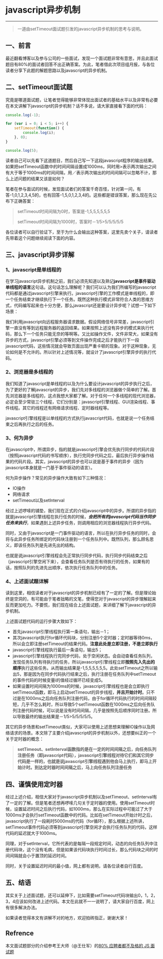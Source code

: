 # javascript异步机制

----
> 一道由setTimeout面试题引发的javascript异步机制的思考与说明。

## 一、前言

最近翻看博客以及参与公司的一些面试，发现一个面试题非常有意思，并且此面试题目有80%的面试者回答不出正确答案。为此，笔者借此次项目组月报，与各位读者分享下此题的解题思路以及javascript的异步机制。

## 二、setTimeout面试题

究竟是哪道面试题，让笔者觉得能够非常体现出面试者的基础水平以及非常有必要在本文讲解下javascript的异步机制？话不多说，请大家直接看下面的代码：


```javascript
console.log(-1);

for (var i = 0; i < 5; i++) {
    setTimeout(function() {
        console.log(i);
    }, 0);
}

console.log(5);
```

读者自己可以先看下这道题目，然后自己写一下这段javascript程序的输出结果。如果把setTimeout函数中的时间间隔设置成1000ms，同时用>表示两次输出之间有大于等于1000ms的时间间隔，用／表示两次输出的时间间隔可以忽略不计，那么上述问题的结果又该是如何？

笔者在参与面试的时候，发现面试者们的答案千奇百怪，针对第一问，有答-1,0,1,2,3,4,5的，也有回答-1,5,0,1,2,3,4的。这些都是错误答案，那么现在先公布下正确答案：

> setTimeout时间间隔为0时，答案是-1,5,5,5,5,5,5
> 
> setTimeout时间间隔为1000时，答案时－1/5>5/5/5/5/5

各位读者可以自行验证下，至于为什么会输出这种答案，这里先卖个关子，请读者先带着这个问题继续阅读下面的内容。

## 三、javascript异步详解

### 1、javascript是单线程的

在学习javascript异步机制之前，我们必须先知道以及熟记**javascript是事件驱动单线程的语言**这句话。这句话怎么理解呢？我们可以认为我们所编写的javascript代码都是通过javascript引擎来执行。javascript引擎的工作模式是单线程的，即一个任务结束才继续执行下一个任务。既然这种执行模式非常符合人类的思维方式，代码编写起来也十分方便，那么javascript还是要设计异步呢？试想一下如下场景：

我们利用javascript向远程服务器请求数据。假设网络信号非常差，javascript引擎一直没有等到远程服务器的返回结果。如果按照上述没有异步的模式来执行代码，那么下一个任务只能无奈的等啊等。又比如操作文件，文件非常大，如果没有异步的方式，javascript引擎必须等到文件操作完成之后才能执行下一段javascript代码，这些情况就会导致页面出现严重卡顿的现象。对于这种现象，无论如何是不允许的。所以针对上述情况等，就设计了javascript引擎异步的执行代码。

### 2、浏览器是多线程的

我们知道了javascript是单线程的以及为什么要设计javascript的异步执行之后，为了更好的了解javascript的异步，我们先对多线程的浏览器做个简单的了解。首先浏览器是多线程的，这点我想大家都了解。对于任何一个多线程的现代浏览器，必定会至少常驻三个线程，它们分别是：javascript引擎线程、GUI渲染线程、事件线程。其它的线程还有网络请求线程、定时器线程等。

javascript引擎线程是以单线程的方式执行javascript代码，也就是说一个任务结束之后再执行之后的任务。

### 3、何为异步

在javascript中，所谓异步，指的就是javascript引擎会优先执行同步的代码片段（按照javascript代码的书写顺序），执行完同步代码之后，最后执行异步操作结果的代码片段。其实，javascript的异步也可以说是基于事件的异步（因为javascript本身就是一门基于事件驱动的语言）。

何为异步操作？常见的异步操作大致有如下三种情况：

* IO操作
* 网络请求
* setTimeout以及setInterval

经过上述啰嗦的铺垫，我们现在正式的介绍javascript中的异步。所谓的异步指的就是javascript引擎线程在执行任务的时候，***会把所有的javascript代码当作同步任务来执行***，如果遇到上述异步任务，则调用相应的浏览器线程执行异步代码。

同时，又由于javascript是一门事件驱动的语言，所以在执行异步任务的同时，会将与此异步任务所绑定的代码块注册到一个任务队列中。既然队列，那么顾名思义，即该任务队列是先进先出的结构。

也就是说javascript引擎线程会先正常执行同步代码，执行同步代码结束之后（javascript引擎空闲下来），会查看任务队列是否有待执行的任务，如果有的话，按照队列的先进先出顺序，依次执行任务队列中的任务。

### 4、上述面试题详解

读到这里，相信读者对于javascript的异步机制已经有了一定的了解。但是理论始终是空洞的，有可能由于笔者拙略的文笔，使得您对于javascript的异步理解起来反而更加吃力。不要慌，我们现在结合上述面试题，来详细了解下javascript的异步机制。

上述面试题代码的运行步骤大致如下：

* 首先javascript引擎线程执行第一条语句，输出－1；
* 其次javascript执行for循环代码块，分别注册5个定时器；定时器等待0ms，所以会立即注册setTimeout的结果代码。**注意此处是立即注册，不是立即执行**
* javascript引擎线程执行最后一条语句，输出5；
* javascript引擎线程执行完同步代码，处于空闲状态。会自动查看任务队列，发现任务队列有待执行的任务，所以javascript引擎线程立即**按照先入先出的顺序**执行这些任务。从而输出结果是-1,5,5,5,5,5,5。此处setTimeout之所以输出5，那是因为在同步代码执行结束之后，执行注册在任务队列中setTimeout的事件代码的时候变量i的值经过循环已经变成5。
* 如果设置时间间隔为1000ms的时候，javascript引擎线程也是会立即执行setTimeout函数，即马上启动setTimeout的异步线程，**并且开始计时**。只不过是在1000ms之后向任务队列注册代码，由于for循环代码执行的时间间隔较短，几乎不怎么耗时，所以导致5个setTimeout函数在1000ms之后向任务队列注册代码时候，可以说是没有时间间隔，几乎是按照先后顺序同时注册。所以导致最终的输出结果是－1/5>5/5/5/5/5。

其它的异步场景和setTimeout类似，大家可以使用上述思想来理解IO操作以及网络请求的场景。本文除了主要介绍javascript的异步机制以外，还想要纠正的一个关于定时器的概念：

> **setTimeout、setInterval函数指的是在一定的时间间隔之后，向任务队列注册任务（即javascript代码），javascript引擎线程对待它们和其它同步代码是一样的，也就是说javascript引擎线程遇到他会马上执行，即马上开始计时。到达定时器时间间隔之后，马上向任务队列注册任务**


## 四、谨慎使用定时器

经过上述介绍，相信大家对于javascript异步机制以及setTimeout、setInterval有了一定的了解。但是笔者还想再啰嗦几句关于定时器的使用。使用setTimeout时候，设置延迟时间之后执行代码，如1000ms，那么在实际过程中可能过了大于1000ms才会执行setTimeout函数中的代码。比如在setTimeout开始计时之后，javascript执行了一段耗时5000ms的代码（for循环），那么根据上述所讲，setTimeout事件代码必须等到javascript引擎空闲才会执行任务队列的代码，这样代码的延迟就大于1000ms。

同理，对于setInterval，它所代表的是每隔一段规定时间，动态的向任务队列中注册代码块，这个没有毛病，但是如果该代码块执行时间过长，那么代码块之间的时间间隔就会小于置顶的延迟时间。

同时，关于设置延迟时间的最小值，网上都有说明，请各位读者自行百度。

## 五、结语

其实关于上述面试题，还可以延伸下，比如需要setTimeout代码块输出0，1，2，3，4应该如何改进上述代码。本文在此就不一一说明了，请大家自行百度，网上有很多解决办法。

如果读者觉得本文有讲解不对的地方，欢迎拍砖指正，谢谢大家！

## Refrence
本文面试题部分的介绍参考王大师（@王仕军）的[80% 应聘者都不及格的 JS 面试题](https://juejin.im/post/58cf180b0ce4630057d6727c)